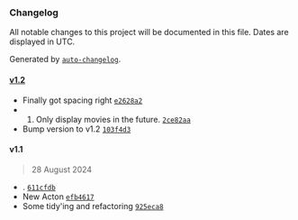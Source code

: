 ### Changelog

All notable changes to this project will be documented in this file. Dates are displayed in UTC.

Generated by [`auto-changelog`](https://github.com/CookPete/auto-changelog).

#### [v1.2](https://github.com/jamtur01/AlamoShowtimes.spoon/compare/v1.1...v1.2)

- Finally got spacing right [`e2628a2`](https://github.com/jamtur01/AlamoShowtimes.spoon/commit/e2628a29a627e1513cb0867d62fe234416beb4e2)
- 1. Only display movies in the future. [`2ce82aa`](https://github.com/jamtur01/AlamoShowtimes.spoon/commit/2ce82aab0a9b936c4a56f9f2cf9095faae53aa78)
- Bump version to v1.2 [`103f4d3`](https://github.com/jamtur01/AlamoShowtimes.spoon/commit/103f4d39dd3529c8a91dc93a7da8991e001bfa1a)

#### v1.1

> 28 August 2024

- . [`611cfdb`](https://github.com/jamtur01/AlamoShowtimes.spoon/commit/611cfdba95ad37eac15eef50dc6a65358045fb84)
- New Acton [`efb4617`](https://github.com/jamtur01/AlamoShowtimes.spoon/commit/efb46171625b17c36e1a9bfc6643e825511f8bc6)
- Some tidy'ing and refactoring [`925eca8`](https://github.com/jamtur01/AlamoShowtimes.spoon/commit/925eca8a8fd7dcc9fa73d5c590815eff7dbd12d1)
